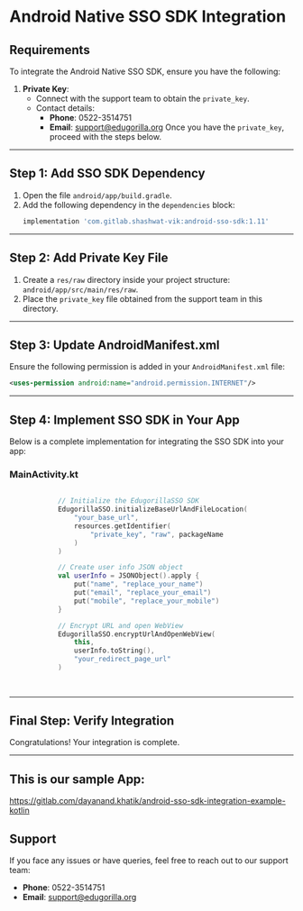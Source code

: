 # Android Native SSO SDK Integration

## Requirements

To integrate the Android Native SSO SDK, ensure you have the following:

1. **Private Key**:
   - Connect with the support team to obtain the `private_key`.
   - Contact details:
     - **Phone**: 0522-3514751
     - **Email**: [support@edugorilla.org](mailto\:support@edugorilla.org)
       Once you have the `private_key`, proceed with the steps below.

---

## Step 1: Add SSO SDK Dependency

1. Open the file `android/app/build.gradle`.
2. Add the following dependency in the `dependencies` block:
   ```groovy
   implementation 'com.gitlab.shashwat-vik:android-sso-sdk:1.11'
   ```

---

## Step 2: Add Private Key File

1. Create a `res/raw` directory inside your project structure: `android/app/src/main/res/raw`.
2. Place the `private_key` file obtained from the support team in this directory.

---

## Step 3: Update AndroidManifest.xml

Ensure the following permission is added in your `AndroidManifest.xml` file:

```xml
<uses-permission android:name="android.permission.INTERNET"/>
```

---

## Step 4: Implement SSO SDK in Your App

Below is a complete implementation for integrating the SSO SDK into your app:

### MainActivity.kt

```kotlin

            // Initialize the EdugorillaSSO SDK
            EdugorillaSSO.initializeBaseUrlAndFileLocation(
                "your_base_url",
                resources.getIdentifier(
                    "private_key", "raw", packageName
                )
            )

            // Create user info JSON object
            val userInfo = JSONObject().apply {
                put("name", "replace_your_name")
                put("email", "replace_your_email")
                put("mobile", "replace_your_mobile")
            }

            // Encrypt URL and open WebView
            EdugorillaSSO.encryptUrlAndOpenWebView(
                this,
                userInfo.toString(),
                "your_redirect_page_url" 
            )
        
    
```

---

## Final Step: Verify Integration

Congratulations! Your integration is complete.

---
## This is our sample App:
https://gitlab.com/dayanand.khatik/android-sso-sdk-integration-example-kotlin

## Support

If you face any issues or have queries, feel free to reach out to our support team:

- **Phone**: 0522-3514751
- **Email**: [support@edugorilla.org](mailto\:support@edugorilla.org)

